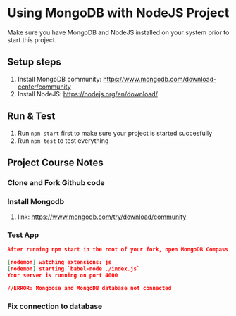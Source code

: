 # Using MongoDB with NodeJS Project

Make sure you have MongoDB and NodeJS installed on your system prior to start this project.

## Setup steps

1. Install MongoDB community: <https://www.mongodb.com/download-center/community>
2. Install NodeJS: <https://nodejs.org/en/download/>

## Run & Test

1. Run `npm start` first to make sure your project is started succesfully
2. Run `npm test` to test everything

## Project Course Notes

### Clone and Fork Github code

### Install Mongodb

1. link: <https://www.mongodb.com/try/download/community>

### Test App

```json
After running npm start in the root of your fork, open MongoDB Compass to view your database, or visit http://localhost:4000/ in your browser to see a message that the database is successfully running on port 4000

[nodemon] watching extensions: js
[nodemon] starting `babel-node ./index.js`
Your server is running on port 4000

//ERROR: Mongoose and MongoDB database not connected
```

### Fix connection to database
